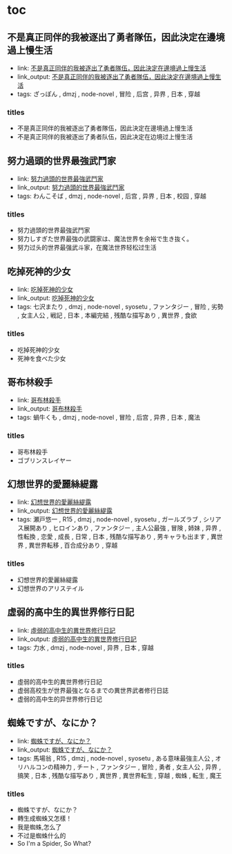 # toc

## 不是真正同伴的我被逐出了勇者隊伍，因此決定在邊境過上慢生活

- link: [不是真正同伴的我被逐出了勇者隊伍，因此決定在邊境過上慢生活](%E4%B8%8D%E6%98%AF%E7%9C%9F%E6%AD%A3%E5%90%8C%E4%BC%B4%E7%9A%84%E6%88%91%E8%A2%AB%E9%80%90%E5%87%BA%E4%BA%86%E5%8B%87%E8%80%85%E9%9A%8A%E4%BC%8D%EF%BC%8C%E5%9B%A0%E6%AD%A4%E6%B1%BA%E5%AE%9A%E5%9C%A8%E9%82%8A%E5%A2%83%E9%81%8E%E4%B8%8A%E6%85%A2%E7%94%9F%E6%B4%BB/)
- link_output: [不是真正同伴的我被逐出了勇者隊伍，因此決定在邊境過上慢生活](../dmzj_out/%E4%B8%8D%E6%98%AF%E7%9C%9F%E6%AD%A3%E5%90%8C%E4%BC%B4%E7%9A%84%E6%88%91%E8%A2%AB%E9%80%90%E5%87%BA%E4%BA%86%E5%8B%87%E8%80%85%E9%9A%8A%E4%BC%8D%EF%BC%8C%E5%9B%A0%E6%AD%A4%E6%B1%BA%E5%AE%9A%E5%9C%A8%E9%82%8A%E5%A2%83%E9%81%8E%E4%B8%8A%E6%85%A2%E7%94%9F%E6%B4%BB/)
- tags: ざっぽん , dmzj , node-novel , 冒险 , 后宫 , 异界 , 日本 , 穿越

### titles

- 不是真正同伴的我被逐出了勇者隊伍，因此決定在邊境過上慢生活
- 不是真正同伴的我被逐出了勇者队伍，因此决定在边境过上慢生活

## 努力過頭的世界最強武鬥家

- link: [努力過頭的世界最強武鬥家](%E5%8A%AA%E5%8A%9B%E9%81%8E%E9%A0%AD%E7%9A%84%E4%B8%96%E7%95%8C%E6%9C%80%E5%BC%B7%E6%AD%A6%E9%AC%A5%E5%AE%B6/)
- link_output: [努力過頭的世界最強武鬥家](../dmzj_out/%E5%8A%AA%E5%8A%9B%E9%81%8E%E9%A0%AD%E7%9A%84%E4%B8%96%E7%95%8C%E6%9C%80%E5%BC%B7%E6%AD%A6%E9%AC%A5%E5%AE%B6/)
- tags: わんこそば , dmzj , node-novel , 后宫 , 异界 , 日本 , 校园 , 穿越

### titles

- 努力過頭的世界最強武鬥家
- 努力しすぎた世界最強の武闘家は、魔法世界を余裕で生き抜く。
- 努力过头的世界最强武斗家，在魔法世界轻松过生活

## 吃掉死神的少女

- link: [吃掉死神的少女](%E5%90%83%E6%8E%89%E6%AD%BB%E7%A5%9E%E7%9A%84%E5%B0%91%E5%A5%B3/)
- link_output: [吃掉死神的少女](../dmzj_out/%E5%90%83%E6%8E%89%E6%AD%BB%E7%A5%9E%E7%9A%84%E5%B0%91%E5%A5%B3/)
- tags: 七沢またり , dmzj , node-novel , syosetu , ファンタジー , 冒险 , 劣勢 , 女主人公 , 戦記 , 日本 , 本編完結 , 残酷な描写あり , 異世界 , 食欲

### titles

- 吃掉死神的少女
- 死神を食べた少女

## 哥布林殺手

- link: [哥布林殺手](%E5%93%A5%E5%B8%83%E6%9E%97%E6%AE%BA%E6%89%8B/)
- link_output: [哥布林殺手](../dmzj_out/%E5%93%A5%E5%B8%83%E6%9E%97%E6%AE%BA%E6%89%8B/)
- tags: 蝸牛くも , dmzj , node-novel , 冒险 , 后宫 , 异界 , 日本 , 魔法

### titles

- 哥布林殺手
- ゴブリンスレイヤー

## 幻想世界的愛麗絲緹露

- link: [幻想世界的愛麗絲緹露](%E5%B9%BB%E6%83%B3%E4%B8%96%E7%95%8C%E7%9A%84%E6%84%9B%E9%BA%97%E7%B5%B2%E7%B7%B9%E9%9C%B2/)
- link_output: [幻想世界的愛麗絲緹露](../dmzj_out/%E5%B9%BB%E6%83%B3%E4%B8%96%E7%95%8C%E7%9A%84%E6%84%9B%E9%BA%97%E7%B5%B2%E7%B7%B9%E9%9C%B2/)
- tags: 瀬戸悠一 , R15 , dmzj , node-novel , syosetu , ガールズラブ , シリアス展開あり , ヒロインあり , ファンタジー , 主人公最強 , 冒険 , 姉妹 , 异界 , 性転換 , 恋愛 , 成長 , 日常 , 日本 , 残酷な描写あり , 男キャラも出ます , 異世界 , 異世界転移 , 百合成分あり , 穿越

### titles

- 幻想世界的愛麗絲緹露
- 幻想世界のアリステイル

## 虛弱的高中生的異世界修行日記

- link: [虛弱的高中生的異世界修行日記](%E8%99%9B%E5%BC%B1%E7%9A%84%E9%AB%98%E4%B8%AD%E7%94%9F%E7%9A%84%E7%95%B0%E4%B8%96%E7%95%8C%E4%BF%AE%E8%A1%8C%E6%97%A5%E8%A8%98/)
- link_output: [虛弱的高中生的異世界修行日記](../dmzj_out/%E8%99%9B%E5%BC%B1%E7%9A%84%E9%AB%98%E4%B8%AD%E7%94%9F%E7%9A%84%E7%95%B0%E4%B8%96%E7%95%8C%E4%BF%AE%E8%A1%8C%E6%97%A5%E8%A8%98/)
- tags: 力水 , dmzj , node-novel , 异界 , 日本 , 穿越

### titles

- 虛弱的高中生的異世界修行日記
- 虚弱高校生が世界最強となるまでの異世界武者修行日誌
- 虚弱的高中生的异世界修行日记

## 蜘蛛ですが、なにか？

- link: [蜘蛛ですが、なにか？](%E8%9C%98%E8%9B%9B%E3%81%A7%E3%81%99%E3%81%8C%E3%80%81%E3%81%AA%E3%81%AB%E3%81%8B%EF%BC%9F/)
- link_output: [蜘蛛ですが、なにか？](../dmzj_out/%E8%9C%98%E8%9B%9B%E3%81%A7%E3%81%99%E3%81%8C%E3%80%81%E3%81%AA%E3%81%AB%E3%81%8B%EF%BC%9F/)
- tags: 馬場翁 , R15 , dmzj , node-novel , syosetu , ある意味最強主人公 , オリハルコンの精神力 , チート , ファンタジー , 冒险 , 勇者 , 女主人公 , 异界 , 搞笑 , 日本 , 残酷な描写あり , 異世界 , 異世界転生 , 穿越 , 蜘蛛 , 転生 , 魔王

### titles

- 蜘蛛ですが、なにか？
- 轉生成蜘蛛又怎樣！
- 我是蜘蛛,怎么了
- 不过是蜘蛛什么的
- So I'm a Spider, So What?
